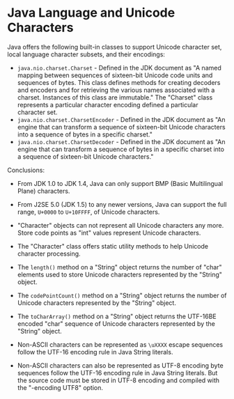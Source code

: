 # Java Language and Unicode Characters

Java offers the following built-in classes to support Unicode character set, local language character subsets, and their encodings:

- `java.nio.charset.Charset` - Defined in the JDK document as "A named mapping between sequences of sixteen-bit Unicode code units and sequences of bytes. This class defines methods for creating decoders and encoders and for retrieving the various names associated with a charset. Instances of this class are immutable." The "Charset" class represents a particular character encoding defined a particular character set.
- `java.nio.charset.CharsetEncoder` - Defined in the JDK document as "An engine that can transform a sequence of sixteen-bit Unicode characters into a sequence of bytes in a specific charset."
- `java.nio.charset.CharsetDecoder` - Defined in the JDK document as "An engine that can transform a sequence of bytes in a specific charset into a sequence of sixteen-bit Unicode characters."

Conclusions:

- From JDK 1.0 to JDK 1.4, Java can only support BMP (Basic Multilingual Plane) characters.
- From J2SE 5.0 (JDK 1.5) to any newer versions, Java can support the full range, `U+0000` to `U+10FFFF`, of Unicode characters.

- "Character" objects can not represent all Unicode characters any more. Store code points as "int" values represent Unicode characters.
- The "Character" class offers static utility methods to help Unicode character processing.

- The `length()` method on a "String" object returns the number of "char" elements used to store Unicode characters represented by the "String" object.
- The `codePointCount()` method on a "String" object returns the number of Unicode characters represented by the "String" object.
- The `toCharArray()` method on a "String" object returns the UTF-16BE encoded "char" sequence of Unicode characters represented by the "String" object.

- Non-ASCII characters can be represented as `\uXXXX` escape sequences follow the UTF-16 encoding rule in Java String literals.
- Non-ASCII characters can also be represented as UTF-8 encoding byte sequences follow the UTF-16 encoding rule in Java String literals. But the source code must be stored in UTF-8 encoding and compiled with the "-encoding UTF8" option.
